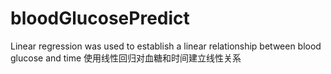 # bloodGlucosePredict
Linear regression was used to establish a linear relationship between blood glucose and time
使用线性回归对血糖和时间建立线性关系
